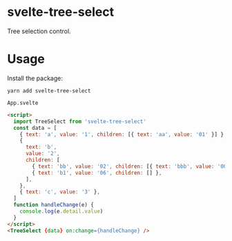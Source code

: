 # svelte-tree-select

Tree selection control.

# Usage

Install the package:

```
yarn add svelte-tree-select
```

`App.svelte`

```html
<script>
  import TreeSelect from 'svelte-tree-select'
  const data = [
    { text: 'a', value: '1', children: [{ text: 'aa', value: '01' }] },
    {
      text: 'b',
      value: '2',
      children: [
        { text: 'bb', value: '02', children: [{ text: 'bbb', value: '002' }] },
        { text: 'b1', value: '06', children: [] },
      ],
    },
    { text: 'c', value: '3' },
  ]
  function handleChange(e) {
    console.log(e.detail.value)
  }
</script>
<TreeSelect {data} on:change={handleChange} />
```

